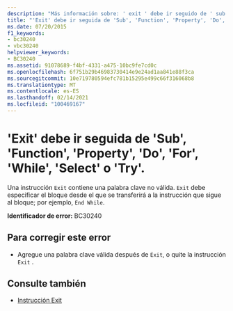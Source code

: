 ```yaml
---
description: "Más información sobre: ' exit ' debe ir seguido de ' sub ', ' function ', ' property ', ' do ', ' for ', ' while ', ' Select ' o ' Try '"
title: "'Exit' debe ir seguida de 'Sub', 'Function', 'Property', 'Do', 'For', 'While', 'Select' o 'Try'."
ms.date: 07/20/2015
f1_keywords:
- bc30240
- vbc30240
helpviewer_keywords:
- BC30240
ms.assetid: 91078689-f4bf-4331-a475-10bc9fe7cd0c
ms.openlocfilehash: 6f751b29b46983730414e9e24ad1aa841e88f3ca
ms.sourcegitcommit: 10e719780594efc781b15295e499c66f316068b8
ms.translationtype: MT
ms.contentlocale: es-ES
ms.lasthandoff: 02/14/2021
ms.locfileid: "100469167"
---
```

# <a name="exit-must-be-followed-by-sub-function-property-do-for-while-select-or-try"></a>'Exit' debe ir seguida de 'Sub', 'Function', 'Property', 'Do', 'For', 'While', 'Select' o 'Try'.

Una instrucción `Exit` contiene una palabra clave no válida. `Exit` debe especificar el bloque desde el que se transferirá a la instrucción que sigue al bloque; por ejemplo, `End While`.  
  
 **Identificador de error:** BC30240  
  
## <a name="to-correct-this-error"></a>Para corregir este error  
  
- Agregue una palabra clave válida después de `Exit`, o quite la instrucción `Exit` .  
  
## <a name="see-also"></a>Consulte también

- [Instrucción Exit](../language-reference/statements/exit-statement.md)
